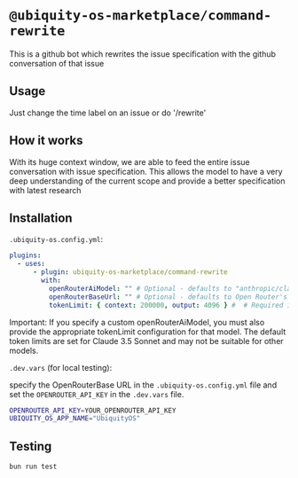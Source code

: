 # `@ubiquity-os-marketplace/command-rewrite`

This is a github bot which rewrites the issue specification with the github conversation of that issue

## Usage

Just change the time label on an issue or do '/rewrite'

## How it works

With its huge context window, we are able to feed the entire issue conversation with issue specification. This allows the model to have a very deep understanding of the current scope and provide a better specification with latest research

## Installation

`.ubiquity-os.config.yml`:

```yml
plugins:
  - uses:
      - plugin: ubiquity-os-marketplace/command-rewrite
        with:
          openRouterAiModel: "" # Optional - defaults to "anthropic/claude-3.5-sonnet"
          openRouterBaseUrl: "" # Optional - defaults to Open Router's API endpoint
          tokenLimit: { context: 200000, output: 4096 } #  # Required if using custom openRouterAiModel. Defaults to Claude 3.5 Sonnet limits
```

Important:
If you specify a custom openRouterAiModel, you must also provide the appropriate tokenLimit configuration for that model. The default token limits are set for Claude 3.5 Sonnet and may not be suitable for other models.

`.dev.vars` (for local testing):

specify the OpenRouterBase URL in the `.ubiquity-os.config.yml` file and set the `OPENROUTER_API_KEY` in the `.dev.vars` file.

```sh
OPENROUTER_API_KEY=YOUR_OPENROUTER_API_KEY
UBIQUITY_OS_APP_NAME="UbiquityOS"
```

## Testing

```sh
bun run test
```
